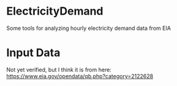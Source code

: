 # ElectricityDemand
Some tools for analyzing hourly electricity demand data from EIA


# Input Data
Not yet verified, but I think it is from here: https://www.eia.gov/opendata/qb.php?category=2122628
